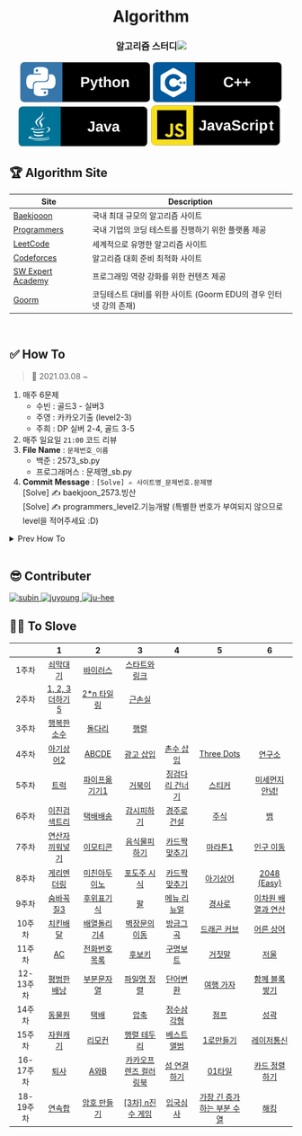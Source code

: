 <div align="center">
  <h1>Algorithm</h1>
  <h3>알고리즘 스터디<img src="https://media.giphy.com/media/WUlplcMpOCEmTGBtBW/giphy.gif" height="30"/></h3>
  <img src="https://github.com/Kim-SuBin/Kim-SuBin/blob/master/svg/dev/languages/python.svg" alt="Python" />
  <img src="https://github.com/Kim-SuBin/Kim-SuBin/blob/master/svg/dev/languages/cplusplus.svg" alt="C++" />
  <img src="https://github.com/Kim-SuBin/Kim-SuBin/blob/master/svg/dev/languages/java.svg" alt="Java" />
  <img src="https://github.com/Kim-SuBin/Kim-SuBin/blob/master/svg/dev/languages/javascript.svg" alt="JavaScript" />
</div>

## 🏆 Algorithm Site

|Site|Description|
|---|---|
|[Baekjooon](https://www.acmicpc.net/)|국내 최대 규모의 알고리즘 사이트|
|[Programmers](https://programmers.co.kr/)|국내 기업의 코딩 테스트를 진행하기 위한 플랫폼 제공|
|[LeetCode](https://leetcode.com/)|세계적으로 유명한 알고리즘 사이트|
|[Codeforces](https://codeforces.com/)|알고리즘 대회 준비 최적화 사이트|
|[SW Expert Academy](https://swexpertacademy.com/main/main.do)|프로그래밍 역량 강화를 위한 컨텐츠 제공|
|[Goorm](https://level.goorm.io/)|코딩테스트 대비를 위한 사이트 (Goorm EDU의 경우 인터넷 강의 존재)|


<br />

## ✅ How To
> 📅 2021.03.08 ~
1. 매주 6문제
    - 수빈 : 골드3 - 실버3
    - 주영 : 카카오기출 (level2-3)
    - 주희 : DP 실버 2-4, 골드 3-5
2. 매주 일요일 `21:00` 코드 리뷰
3. **File Name** : `문제번호_이름`  
    - 백준 : 2573_sb.py  
    - 프로그래머스 : 문제명_sb.py
4. **Commit Message** : `[Solve] ✍ 사이트명_문제번호.문제명`  
  [Solve] ✍ baekjoon_2573.빙산  
  [Solve] ✍ programmers_level2.기능개발 (특별한 번호가 부여되지 않으므로 level을 적어주세요 :D)

<details><summary>Prev How To</summary>

> 📅 2021.02.15 ~
1. 매주 3문제씩
2. 매주 일요일 `21:00` 코드 리뷰
3. **File Name** : `문제번호_이름`  
    - 백준 : 2573_sb.py  
    - 프로그래머스 : 42586_sb.py (programmers의 경우 url 마지막에 적혀있는 문제 번호를 써주세요 :D)
4. **Commit Message** : `[Solve] ✍ 사이트명_문제번호.문제명`  
  [Solve] ✍ baekjoon_2573.빙산  
  [Solve] ✍ programmers_level2.기능개발 (특별한 번호가 부여되지 않으므로 level을 적어주세요 :D)

</details>

<br />

## 😎 Contributer

<a href = "https://github.com/Kim-SuBin">
  <img src="https://avatars.githubusercontent.com/u/46712693?s=400&u=fbd9c6ca52af3c7505d69cfaa47e829c443c980a&v=4" alt="subin" width="80" style="max-width:100%" />
</a>
<a href = "https://github.com/Juyoung4">
  <img src="https://avatars.githubusercontent.com/u/47167335?s=400&u=e1c1bb39470956b96c192da2cff48b480780e51a&v=4" alt="juyoung" width="80" style="max-width:100%" />
</a>
<a href = "https://github.com/maywngml">
  <img src="https://avatars.githubusercontent.com/u/50205928?s=400&v=4" alt="ju-hee" width="80" style="max-width:100%" />
</a>

<br />

## 👩‍💻 To Slove
||1|2|3|4|5|6|
|:---:|:---:|:---:|:---:|:---:|:---:|:---:|
|1주차|[쇠막대기](https://www.acmicpc.net/problem/10799)|[바이러스](https://www.acmicpc.net/problem/2606)|[스타트와 링크](https://www.acmicpc.net/problem/14889)|
|2주차|[1, 2, 3 더하기 5](https://www.acmicpc.net/problem/15990)|[2\*n 타일링](https://www.acmicpc.net/problem/11726)|[근손실](https://www.acmicpc.net/problem/18429)|
|3주차|[행복한 소수](https://www.acmicpc.net/problem/10434)|[돌다리](https://www.acmicpc.net/problem/12761)|[행렬](https://www.acmicpc.net/problem/1080)|
|4주차|[아기상어2](https://www.acmicpc.net/problem/17086)|[ABCDE](https://www.acmicpc.net/problem/13023)|[광고 삽입](https://programmers.co.kr/learn/courses/30/lessons/72414)|[촌수 삽입](https://www.acmicpc.net/problem/2644)|[Three Dots](https://www.acmicpc.net/problem/13423)|[연구소](https://www.acmicpc.net/problem/14502)|
|5주차|[트럭](https://www.acmicpc.net/problem/13335)|[파이프옮기기1](https://www.acmicpc.net/problem/17070)|[거북이](https://www.acmicpc.net/problem/8911)|[징검다리 건너기](https://programmers.co.kr/learn/courses/30/lessons/64062)|[스티커](https://www.acmicpc.net/problem/9465)|[미세먼지 안녕!](https://www.acmicpc.net/problem/17144)|
|6주차|[이진검색트리](https://www.acmicpc.net/problem/5639)|[택배배송](https://www.acmicpc.net/problem/5972)|[감시피하기](https://www.acmicpc.net/problem/18428)|[경주로건설](https://programmers.co.kr/learn/courses/30/lessons/67259)|[주식](https://www.acmicpc.net/problem/11501)|[뱀](https://www.acmicpc.net/problem/3190)|
|7주차|[연산자 끼워넣기](https://www.acmicpc.net/problem/14888)|[이모티콘](https://www.acmicpc.net/problem/14226)|[음식물피하기](https://www.acmicpc.net/problem/1743)|[카드짝맞추기](https://programmers.co.kr/learn/courses/30/lessons/72415)|[마라톤1](https://www.acmicpc.net/problem/10655)|[인구 이동](https://www.acmicpc.net/problem/16234)|
|8주차|[게리멘더링](https://www.acmicpc.net/problem/17471)|[미친아두이노](https://www.acmicpc.net/problem/8972)|[포도주 시식](https://www.acmicpc.net/problem/2156)|[카드짝맞추기](https://programmers.co.kr/learn/courses/30/lessons/72415)|[아기상어](https://www.acmicpc.net/problem/16236)|[2048 (Easy)](https://www.acmicpc.net/problem/12100)|
|9주차|[숨바꼭질3](https://www.acmicpc.net/problem/13549)|[후위표기식](https://www.acmicpc.net/problem/1918)|[팔](https://www.acmicpc.net/problem/1105)|[메뉴 리뉴얼](https://programmers.co.kr/learn/courses/30/lessons/72411)|[경사로](https://www.acmicpc.net/problem/14890)|[이차원 배열과 연산](https://www.acmicpc.net/problem/17140)|
|10주차|[치킨배달](https://www.acmicpc.net/problem/15686)|[배열돌리기4](https://www.acmicpc.net/problem/17406)|[벽장문의 이동](https://www.acmicpc.net/problem/2666)|[방금그곡](https://programmers.co.kr/learn/courses/30/lessons/17683)|[드래곤 커브](https://www.acmicpc.net/problem/15685)|[어른 상어](https://www.acmicpc.net/problem/19237)|
|11주차|[AC](https://www.acmicpc.net/problem/5430)|[전화번호목록](https://www.acmicpc.net/problem/5052)|[후보키](https://programmers.co.kr/learn/courses/30/lessons/42890)|[구명보트](https://programmers.co.kr/learn/courses/30/lessons/42885)|[거짓말](https://www.acmicpc.net/problem/1043)|[저울](https://www.acmicpc.net/problem/10159)|
|12-13주차|[평범한배낭](https://www.acmicpc.net/problem/12865)|[부분문자열](https://www.acmicpc.net/problem/16916)|[파일명 정렬](https://programmers.co.kr/learn/courses/30/lessons/17686)|[단어변환](https://programmers.co.kr/learn/courses/30/lessons/43163)|[여행 가자](https://www.acmicpc.net/problem/1976)|[함께 블록 쌓기](https://www.acmicpc.net/problem/18427)|
|14주차|[동물원](https://www.acmicpc.net/problem/1309)|[택배](https://www.acmicpc.net/problem/8980)|[압축](https://programmers.co.kr/learn/courses/30/lessons/17684)|[정수삼각형](https://programmers.co.kr/learn/courses/30/lessons/43105)|[점프](https://www.acmicpc.net/problem/1890)|[성곽](https://www.acmicpc.net/problem/2234)|
|15주차|[자원캐기](https://www.acmicpc.net/problem/14430)|[리모컨](https://www.acmicpc.net/problem/1107)|[행렬 테두리](https://programmers.co.kr/learn/courses/30/lessons/77485)|[베스트앨범](https://programmers.co.kr/learn/courses/30/lessons/42579)|[1로만들기](https://www.acmicpc.net/problem/1463)|[레이저통신](https://www.acmicpc.net/problem/6087)|
|16-17주차|[퇴사](https://www.acmicpc.net/problem/14501)|[A와B](https://www.acmicpc.net/problem/12904)|[카카오프렌즈 컬러링북](https://programmers.co.kr/learn/courses/30/lessons/1829)|[섬 연결하기](https://programmers.co.kr/learn/courses/30/lessons/42861)|[01타일](https://www.acmicpc.net/problem/1904)|[카드 정렬하기](https://www.acmicpc.net/problem/1715)|
|18-19주차|[연속합](https://www.acmicpc.net/problem/1912)|[암호 만들기](https://www.acmicpc.net/problem/1759)|[[3차] n진수 게임](https://programmers.co.kr/learn/courses/30/lessons/17687)|[입국심사](https://programmers.co.kr/learn/courses/30/lessons/43238)|[가장 긴 증가하는 부분 수열](https://www.acmicpc.net/problem/11053)|[해킹](https://www.acmicpc.net/problem/10282)|

